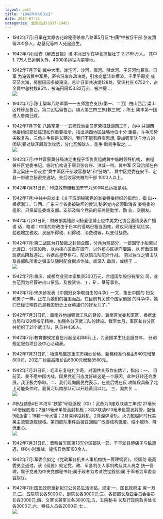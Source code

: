 ```yaml
---
layout: post
title: "1942年07月31日"
date: 2017-07-31
categories: 全面抗战(1937-1945)
---
```


<meta name="referrer" content="no-referrer" />

- 1942年7月:日军在太原杏花岭秘密杀害八路军5月反“扫荡”中被俘干部 张友清等200多人，赵基宪等四人死里逃生。 

- 1942年7月:延安《解放日报》讯:本月日军在华北捕捉壮丁 2.2185万人。 其中1. 7万人已运到关外，4000多运往内蒙等地。 

- 1942年7月下旬:冀中大雨，滹沱河、沙河、唐河、潴龙河、子牙河均暴涨。日军 为淹毁冀中军民，密令沿岸各敌决堤，引水向低洼处横溢，千里平原变 成茫茫大海，房屋田园多被淹没。总计日军共决堤128处，受灾村庄 6752个，占全冀中总村数95%，被淹田园153.82万亩，被冲房 ... <br/><img src="https://wx4.sinaimg.cn/large/aca367d8ly1fi3eylb9s8j20c8090mx9.jpg" />

- 1942年7月:陈士榘率八路军第一一五师独立支队(第一、二团）由山西吕 梁山区转移至鲁西。第二团后留鲁西，编入第三四三旅(教三旅），陈士 榘率第一团进入鲁南归建。 

- 1942年7月下旬:八路军第一一五师政治委员罗荣桓就湖西工作，向中 共湖西地委组织部长陈璞如作重要指示，指出湖西地区战略地位十分 重要，斗争形势尖锐复杂，三角斗争将是长期的，我们不能有麻痹思想; 要加强军队与地方的团结;要对敌开展政治攻势，分化瓦解敌人，能争 取则争取之; ... <br/><img src="https://wx4.sinaimg.cn/large/aca367d8ly1fi3d80pzmlj20c809074b.jpg" />

- 1942年7月:中共晋察冀分局决定由程子华负责组成冀中临时领导机构， 由程兼任区党委书记。临时机构设于唐县张各庄、洪城一带。冀中军 区政治部在白洋淀梁庄一带设立“冀中军区干部收容总站”和“分站”， 冀中区党委在安平、定县一带建立秘密交通站，先后收容失散的干部 1000人以上。 

- 1942年7月31日讯：印度政府赠我国奎宁丸500吨已运抵昆明。 

- 1942年7月:中共中央发出《关于取消秘密党的省委特委组织的指示》，指 出••根据浙江、江西、广东三个省委被破坏的教训,秘密党内必须取消省 委特委的组织，只保留县委或支部。支部及每个党员的任务是勤学、勤 业、交朋友。 

- 1942年7月31日讯：财政部美籍顾问杨爱德博士应中美文化协会邀请发表广播讲 话，略谓：中国的财政由于日本的侵略已相当困难，建议采用田赋征实、 盐税增加税收、发展所得税、利得税、消费税等，以支付战费。 

- 1942年7月:第二战区为打破敌之封锁企图，分兵为两部分，一部固守小船窝以北渡口，分区设险，以内核心区重在固守，以外核心区扼守要路，以 歼敌区建筑据点阻敌通过。各据点星罗棋布，配以狙击队配合作战。 另以独立之狙击队及各部队所隶之狙击队随时配合据点作战，或深入 敌后，或绕于 ... <br/><img src="https://wx4.sinaimg.cn/large/aca367d8ly1fi36abau08j20c8090wei.jpg" />

- 1942年7月:重庆、成都商业资本家集资300万元，合组国华股份有限公 司，业务范围为经营进出口贸易，及投资农、工、矿、垦等事业。 

- 1942年7月:宋庆龄发表《中国妇女争取自由的斗争》一文，指出中国的 妇女和男子一样，正在为她们的祖国而战。在目前有关整个国家前途 的斗争中，她们已经证明自己是我国历史上女英雄们的好女儿了。” 

- 1942年7月31日讯：冀南各地加强武工队的建设。冀南区党委和军区，根据北方局和129师指示精神，加强各分区武工队的建设。截至本月，军区和各分区共组织了21个武工队，队员共438人。 

- 1942年7月:教育部规定自是月起至明年6月止，为全国学生社会服务年， 分别规定服务项目及中心活动表。 

- 1942年7月31日讯：物资局厘定重庆市棉纱价格，新棉标准价格由540元增至 800元，20支厂纱最高限价由6900元增至8580元。 

- 1942年7月31日讯：毛泽东复电刘少奇，对国共关系作出估计，指出：一、 目前英、美不愿中国内战，国民党近日态度好转这是一个原因。此种好转还会发展，我正极力争取。二、我们现向国民党表示，在战后或在反 攻阶段具备了北上可能条件时，我黄河以南部队可以开赴黄河以北。 三、国共关 ... <br/><img src="https://wx2.sinaimg.cn/large/aca367d8ly1fi2vvhb38aj20c80cwdfz.jpg" />

- #参战装备#日本海军“狭雾”号驱逐舰（中）：武备为3座双联装三年式127毫米50倍径舰炮；2挺13毫米单管高射机枪；3具3联装610毫米鱼雷发射管，配备9枚鱼雷；18颗一号水雷；2具深弹投射机，2具深弹滑轨。火力超越同时代美英主流驱逐舰规格。第四舰队事件后被召回船厂改善结构强度、缩小舰桥、降低重心。 <br/><img src="https://wx2.sinaimg.cn/large/aca367d8ly1fi2u5ia1fwj20zk0n5n2n.jpg" />

- 1942年7月31日讯：晋察冀军区第13军分区部队一部，于丰润县傅店子与敌遭遇，经6小时激战，毙伤日伪军190余人。 

- 1942年7月:军委会拟定《党政军各机关人事机构统一管理纲要》，经国防 最高委员会通过。该《纲要》规定党、政、军各机关人事机构及其人员之 统一管理，属于党者为中央党部秘书处;属于政者为考试院铨叙部;属 于军者为军委会铨叙厅。 

- 1942年7月:国民政府重新拟订公务员生活津贴，规定:一、国民政府主 席一万元;二、五院院长各5000元，副院长各3000元;三、各部部长及四委员会委员长各3000元;四、文官长兼军长各3000元;五、五院秘书 长及行政院政务处长各3000元;六、特任人员各2000元;七 ... <br/><img src="https://wx4.sinaimg.cn/large/aca367d8ly1fi2oxm60rbj20c809zaa6.jpg" />

